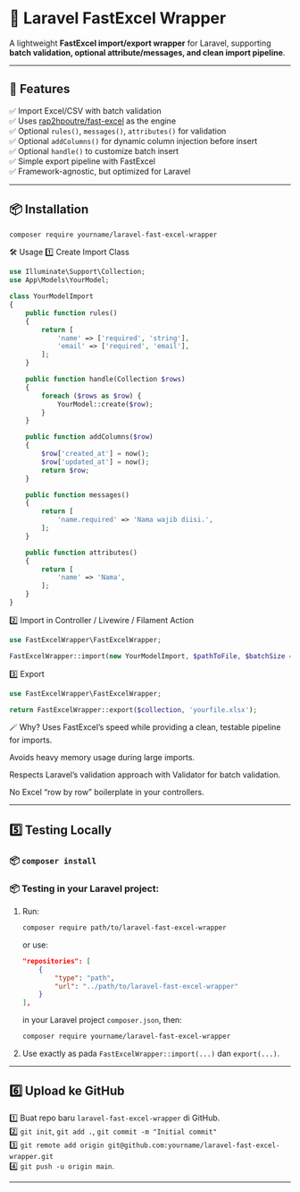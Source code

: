 # 🦉 Laravel FastExcel Wrapper

A lightweight **FastExcel import/export wrapper** for Laravel, supporting **batch validation, optional attribute/messages, and clean import pipeline**.

---

## 🚀 Features

✅ Import Excel/CSV with batch validation  
✅ Uses [rap2hpoutre/fast-excel](https://github.com/rap2hpoutre/fast-excel) as the engine  
✅ Optional `rules()`, `messages()`, `attributes()` for validation  
✅ Optional `addColumns()` for dynamic column injection before insert  
✅ Optional `handle()` to customize batch insert  
✅ Simple export pipeline with FastExcel  
✅ Framework-agnostic, but optimized for Laravel

---

## 📦 Installation

```bash
composer require yourname/laravel-fast-excel-wrapper

```

🛠️ Usage
1️⃣ Create Import Class
```php
use Illuminate\Support\Collection;
use App\Models\YourModel;

class YourModelImport
{
    public function rules()
    {
        return [
            'name' => ['required', 'string'],
            'email' => ['required', 'email'],
        ];
    }

    public function handle(Collection $rows)
    {
        foreach ($rows as $row) {
            YourModel::create($row);
        }
    }

    public function addColumns($row)
    {
        $row['created_at'] = now();
        $row['updated_at'] = now();
        return $row;
    }

    public function messages()
    {
        return [
            'name.required' => 'Nama wajib diisi.',
        ];
    }

    public function attributes()
    {
        return [
            'name' => 'Nama',
        ];
    }
}
```
2️⃣ Import in Controller / Livewire / Filament Action
```php
use FastExcelWrapper\FastExcelWrapper;

FastExcelWrapper::import(new YourModelImport, $pathToFile, $batchSize = 1000);
```
3️⃣ Export
```php
use FastExcelWrapper\FastExcelWrapper;

return FastExcelWrapper::export($collection, 'yourfile.xlsx');
```

🪄 Why?
Uses FastExcel’s speed while providing a clean, testable pipeline for imports.

Avoids heavy memory usage during large imports.

Respects Laravel’s validation approach with Validator for batch validation.

No Excel “row by row” boilerplate in your controllers.


---

## 5️⃣ Testing Locally

### 📦 `composer install`

### 📦 Testing in your Laravel project:
1. Run:
    ```bash
    composer require path/to/laravel-fast-excel-wrapper
    ```
    or use:
    ```json
    "repositories": [
        {
            "type": "path",
            "url": "../path/to/laravel-fast-excel-wrapper"
        }
    ],
    ```
    in your Laravel project `composer.json`, then:
    ```bash
    composer require yourname/laravel-fast-excel-wrapper
    ```

2. Use exactly as pada `FastExcelWrapper::import(...)` dan `export(...)`.

---

## 6️⃣ Upload ke GitHub

1️⃣ Buat repo baru `laravel-fast-excel-wrapper` di GitHub.  
2️⃣ `git init`, `git add .`, `git commit -m "Initial commit"`  
3️⃣ `git remote add origin git@github.com:yourname/laravel-fast-excel-wrapper.git`  
4️⃣ `git push -u origin main`.

---

